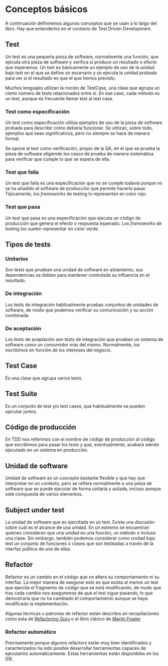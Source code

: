 # Conceptos básicos

A continuación definiremos algunos conceptos que se usan a lo largo del libro. Hay que entenderlos en el contexto de Test Driven Development.

## Test

Un test es una pequeña pieza de software, normalmente una función, que ejecuta otra pieza de software y verifica si produce un resultado o efecto que esperamos. Un test es básicamente un ejemplo de uso de la unidad bajo test en el que se define un escenario y se ejecuta la unidad probada para ver si el resultado es que el que hemos previsto.

Muchos lenguajes utilizan la noción de TestCase, una clase que agrupa un cierto número de tests relacionados entre sí. En ese caso, cada método es un test, aunque es frecuente llamar test al test case.

### Test como especificación

Un test como especificación utiliza ejemplos de uso de la pieza de software probada para describir cómo debería funcionar. Se utilizan, sobre todo, ejemplos que sean significativos, pero no siempre se hace de manera formal.

Se opone al test como verificación, propio de la QA, en el que se prueba la pieza de software eligiendo los casos de prueba de manera sistemática para verificar que cumple lo que se espera de ella.

### Test que falla
 
Un test que falla es una especificación que no se cumple todavía porque no se ha añadido el software de producción que permite hacerlo pasar. Típicamente, los *frameworks* de testing lo representan en color rojo.

### Test que pasa

Un test que pasa es una especificación que ejecuta un código de producción que genera el efecto o respuesta esperado. Los *frameworks* de testing los suelen representar en color verde.

## Tipos de tests

### Unitarios

Son tests que prueban una unidad de software en aislamiento, sus dependencias se doblan para mantener controlada su influencia en el resultado.

### De integración

Los tests de integración habitualmente pruebas conjuntos de unidades de software, de modo que podemos verificar su comunicación y su acción combinada.

### De aceptación

Los tests de aceptación son tests de integración que prueban un sistema de software como un consumidor más del mismo. Normalmente, los escribimos en función de los intereses del negocio.

## Test Case

Es una clase que agrupa varios tests.

## Test Suite

Es un conjunto de test y/o test cases, que habitualmente se pueden ejecutar juntos.

## Código de producción

En TDD nos referimos con el nombre de código de producción al código que escribimos para pasar los tests y que, eventualmente, acabará siendo ejecutado en un sistema en producción.

## Unidad de software

Unidad de software es un concepto bastante flexible y que hay que interpretar en un contexto, pero se refiere normalmente a una pieza de software que se puede ejecutar de forma unitaria y aislada, incluso aunque esté compuesta de varios elementos.

## Subject under test

La unidad de software que es ejercitada en un test. Existe una discusión sobre cuál es el alcance de una unidad. En un extremo se encuentran quienes consideran que una unidad es una función, un método o incluso una clase. Sin embargo, también podemos considerar como unidad bajo test un conjunto de funciones o clases que son testeadas a través de la interfaz pública de una de ellas.

## Refactor

Refactor es un cambio en el código que no altera su comportamiento ni su interfaz. La mejor manera de asegurar esto es que exista al menos un test que ejercita el fragmento de código que se está modificando, de modo que tras cada cambio nos aseguremos de que el test sigue pasando, lo que demostraría que no ha cambiado el comportamiento aunque se haya modificado la implementación.

Algunas técnicas o patrones de refactor están descritos en recopilaciones como esta de [Refactoring Guru](https://refactoring.guru/refactoring/catalog) o el libro clásico de [Martin Fowler](https://martinfowler.com/books/refactoring.html)

### Refactor automático

Precisamente porque algunos refactors están muy bien identificados y caracterizados ha sido posible desarrollar herramientas capaces de ejecutarlos automáticamente. Estas herramientas están disponibles en los IDE.
